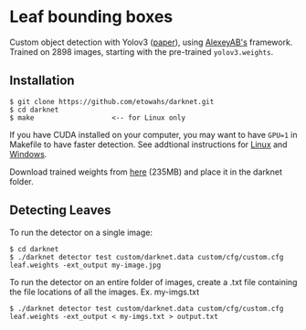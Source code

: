 # Leaf bounding boxes  
Custom object detection with Yolov3 ([paper](https://pjreddie.com/media/files/papers/YOLOv3.pdf)), using [AlexeyAB's](https://github.com/AlexeyAB/darknet) framework. Trained on 2898 images, starting with the pre-trained `yolov3.weights`. 

## Installation 
```
$ git clone https://github.com/etowahs/darknet.git
$ cd darknet
$ make                   <-- for Linux only
```
If you have CUDA installed on your computer, you may want to have `GPU=1` in Makefile to have faster detection. See addtional instructions for [Linux](https://github.com/AlexeyAB/darknet#how-to-compile-on-linux-using-make) and [Windows](https://github.com/AlexeyAB/darknet#how-to-compile-on-windows-using-cmake-gui). 

Download trained weights from [here](https://drive.google.com/file/d/16cxN0TKj6n5eOaUaXQd-R6DWVL-rE9Mi/view?usp=sharing) (235MB) and place it in the darknet folder. 

## Detecting Leaves 
To run the detector on a single image:

```
$ cd darknet 
$ ./darknet detector test custom/darknet.data custom/cfg/custom.cfg leaf.weights -ext_output my-image.jpg
```
To run the detector on an entire folder of images, create a .txt file containing the file locations of all the images. Ex. my-imgs.txt
```
$ ./darknet detector test custom/darknet.data custom/cfg/custom.cfg leaf.weights -ext_output < my-imgs.txt > output.txt
```

